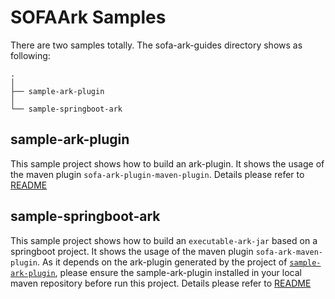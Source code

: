 # SOFAArk Samples 

There are two samples totally. The sofa-ark-guides directory shows as following:

```
.
│
├── sample-ark-plugin 
│ 
└── sample-springboot-ark 

```

## sample-ark-plugin
This sample project shows how to build an ark-plugin. It shows the 
usage of the maven plugin `sofa-ark-plugin-maven-plugin`. Details
please refer to [README](./sample-ark-plugin/README_EN.md)

## sample-springboot-ark
This sample project shows how to build an `executable-ark-jar` based
on a springboot project. It shows the usage of the maven plugin
`sofa-ark-maven-plugin`. As it depends on the ark-plugin generated by
the project of [`sample-ark-plugin`](./sample-ark-plugin/README_EN.md), please
ensure the sample-ark-plugin installed in your local maven repository 
before run this project. Details please refer to [README](./sample-springboot-ark/README_EN.md)
